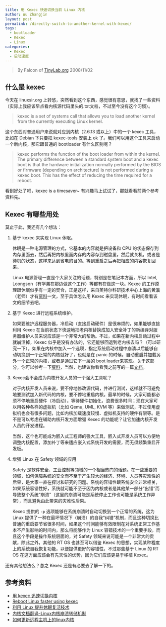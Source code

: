 ```yaml
---
title: 用 Kexec 快速切换当前 Linux 内核
author: Wu Zhangjin
layout: post
permalink: /directly-switch-to-another-kernel-with-kexec/
tags:
  - bootloader
  - Kexec
  - Linux
categories:
  - Kexec
  - 启动速度
---
```


> By Falcon of [TinyLab.org][1]
> 2008/11/02


## 什么是 kexec

今天在 linuxsir.org 上转悠，突然看到这个东西，感觉很有意思，就找了一些资料（实际上我应该早点看内核源代码里头的.txt文档，不过至今没有这个习惯）。

> kexec is a set of systems call that allows you to load another kernel from the currently executing Linux kernel.

这个东西对普通用户来说就对应到内核（2.6.13 或以上）中的一个 kexec 工具，比如在 Debian 下只要把 kexec-tools 安装上 ok 了。我们可以用这个工具来启动一个新内核，那它跟普通的 bootloader 有什么区别呢？

> kexec performs the function of the boot loader from within the kernel. The primary difference between a standard system boot and a kexec boot is that the hardware initialization normally performed by the BIOS or firmware (depending on architecture) is not performed during a kexec boot. This has the effect of reducing the time required for a reboot.

看到好处了吧，kexec is a timesaver~ 有兴趣马上试试了，那就看看前两个参考资料先。

## Kexec 有哪些用处

莫止于此，我还有几个想法：

1. 基于 kexec 来实现 Linux 休眠。

    休眠是一种电源管理的方式，它基本的内容就是把设备和 CPU 的状态保存到内存里面去，然后再把内核里面内存的内容存到磁盘里，然后就关机，或者是待机的状态，这样来达到省电的目的。等到重启之后再把相应的内容恢复回来。

    Linux 电源管理一直是个大家关注的话题，特别是在笔记本方面，所以 Intel, Loongson（有学弟在那边做这个工作）等都有在做这一块。Kexec 的工作原理跟休眠似乎有一定的契合，正是这样，来自英特尔科研技术中心上海的黄瀛（老师）才有[资料][2]一文，至于具体怎么用 Kexec 来实现休眠，有时间看看该文的细节去吧。

2. 基于 Kexec 进行远程系统维护。

    如果要维护远程服务器，冷启动（直接启动硬件）是很麻烦的，如果能够直接利用 Kexec 在当前状态下快速地把老内核替换成加入安全补丁的新编译对服务器维护人员来说应该是一个非常大的帮助。不过，如果在新内核启动过程中就崩溃掉，Kexec 似乎是没有办法的，它还能够回退到老内核去吗？（可以研究一下）。如果在内核中加入一个选项，指定系统启动过程中崩溃以后能够自动切换到一个正常的内核就好了，也就是在 panic 的时候，自动重启并加载另外一个正常的内核，或者是通过它下一层的 boot loader来实现。关于这部分，你可以参考一下[资料][3]，当然，也建议你看看我之前写的一篇[文档][4]。

3. Kexec会不会成为内核开发人员的一个强大工具呢？

    对于内核开发人员来说，要不停地修改源代码，并进行测试，这样就不可避免地要测试加入新代码的内核，要不停地重启内核。最早的时候，大家可能都必须不停地重启硬件（冷启动），等待硬件初始化，浪费很多时间；现在大家可以用各种各样的虚拟机（比如 Qemu, UML, KVM 等）来做测试，不过使用虚拟机也会有很多问题，比如内核加载速度较慢、虚拟机支持的硬件有限等。是不是可以考虑在辅助内核开发方面增强 Kexec 的功能呢？让它加速内核开发人员的开发进程。

    当然，这个也可能成为嵌入式工程师的强大工具，嵌入式开发人员可以方便地调整内核配置，添加补丁等来适应嵌入式系统开发的需要，而无须频繁重启开发板。

4. 增强 Linux 在 Safety 领域的应用

    Safety 是软件安全、工业控制等领域的一个相当热门的话题。在一些重要的领域，如何保障系统的安全而不至于产生较大的经济、环境、人员等灾难性的后果，是大家一直在探讨和研究的问题。系统的容错性跟系统安全非常相关，如果系统容错性好，系统就可能不至于因为内核或者是其他某一部分“出错”而导致整个系统“崩溃”（这里的崩溃可能是系统停止工作也可能是系统工作异常），而且避免由此带来的灾难性后果。

    Kexec 提供的 `-p` 选项能够在系统崩溃时自动切换到一个正常的系统，这为 Linux 提供了一种在最坏情况下（崩溃）的自我“纠错”机制，而且这种切换比普通的重启要节省很多时间，如果这个时间能够有效限制在对系统正常工作基本不产生影响的时间内，那么将能够作为 Linux 容错技术的一个重要手段，而且这个手段是操作系统层面的，对 Safety 领域来说可能是一个非常大的贡献，除此之外，其他的 RT OS 也甚至可以借鉴 Kexec 的思想，实现某种程度上的系统自我恢复功能，以便提供更好的容错性，不过那些基于 Linux 的 RT OS 在这方面应该会有先天性的优势，因为它们应该更易于移植 Kexec。

还有其他想法么？总之 Kexec 还是有必要去了解一下的。

## 参考资料

  * [用 kexec 迅速切换内核][5]
  * [Reboot Linux faster using kexec][6]
  * [利用 Linux 提升休眠复活技术][2]
  * [内核文档翻译-Linux内核崩溃转储机制][3]
  * [如何更新远程主机上的linux内核][4]





 [1]: http://tinylab.org
 [2]: http://soft.chinabyte.com/30/7818030.shtml
 [3]: http://blog.chinaunix.net/uid-20228521-id-1971053.html
 [4]: /how-to-update-the-linux-kernel-of-a-remote-machine
 [5]: http://www.linuxsir.org/bbs/thread335331.html
 [6]: http://www.ibm.com/developerworks/cn/linux/l-kexec/
